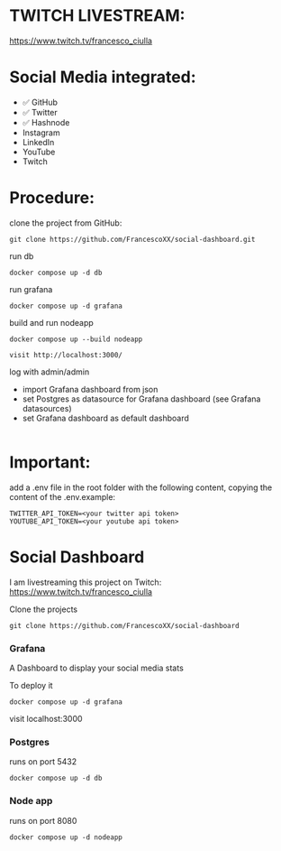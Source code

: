 # TWITCH LIVESTREAM:

https://www.twitch.tv/francesco_ciulla

# Social Media integrated:

- ✅ GitHub
- ✅ Twitter
- ✅ Hashnode
- Instagram
- LinkedIn
- YouTube
- Twitch


# Procedure:
clone the project from GitHub:
```
git clone https://github.com/FrancescoXX/social-dashboard.git 
```

run db
```
docker compose up -d db
```

run grafana
```
docker compose up -d grafana
```

build and run nodeapp
```
docker compose up --build nodeapp
```

```
visit http://localhost:3000/
```

log with admin/admin

- import Grafana dashboard from json
- set Postgres as datasource for Grafana dashboard (see Grafana datasources)
- set Grafana dashboard as default dashboard
```

```

# Important:
add a .env file in the root folder with the following content, copying the content of the .env.example:
```
TWITTER_API_TOKEN=<your twitter api token>
YOUTUBE_API_TOKEN=<your youtube api token>
```

# Social Dashboard

I am livestreaming this project on Twitch: https://www.twitch.tv/francesco_ciulla

Clone the projects
```
git clone https://github.com/FrancescoXX/social-dashboard
```

### Grafana

A Dashboard to display your social media stats

To deploy it
```
docker compose up -d grafana
```

visit localhost:3000

### Postgres

runs on port 5432

```
docker compose up -d db
```

### Node app

runs on port 8080

```
docker compose up -d nodeapp
```
